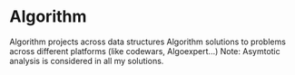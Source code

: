 # Algorithm
Algorithm projects across data structures
Algorithm solutions to problems across different platforms (like codewars, Algoexpert...)
Note: Asymtotic analysis is considered in all my solutions.
